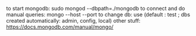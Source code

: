 to start mongodb: 			sudo mongod --dbpath=./mongodb
to connect and do manual queries: 	mongo --host <HOST> --port <PORT>
to change db: 				use <DB>  (default : test ; dbs created automatically: admin, config, local)
other stuff:				https://docs.mongodb.com/manual/mongo/
